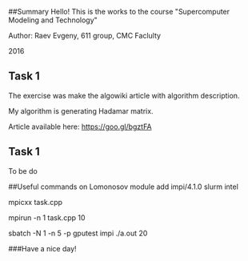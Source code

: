 ##Summary
Hello! <Enter>
This is the works to the course "Supercomputer Modeling and Technology"

Author: Raev Evgeny, 611 group, CMC Faclulty

2016

## Task 1
The exercise was make the algowiki article with algorithm description.

My algorithm is generating Hadamar matrix.

Article available here: https://goo.gl/bgztFA

## Task 1
To be do

##Useful commands on Lomonosov
module add impi/4.1.0 slurm intel<Enter>

mpicxx task.cpp<Enter>

mpirun -n 1 task.cpp 10<Enter>

sbatch -N 1 -n 5 -p gputest impi ./a.out 20<Enter>

###Have a nice day!
